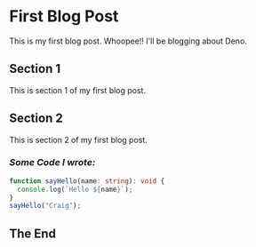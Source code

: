# First Blog Post

This is my first blog post. Whoopee!! I'll be blogging about Deno.

## Section 1

This is section 1 of my first blog post.

## Section 2

This is section 2 of my first blog post.

### _Some Code I wrote:_

```ts
function sayHello(name: string): void {
  console.log(`Hello ${name}`);
}
sayHello("Craig");
```

## The End
